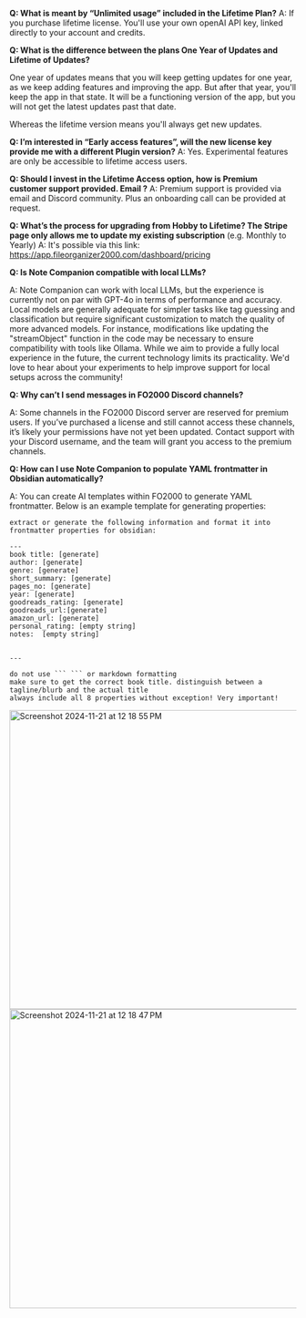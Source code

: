 
**Q: What is meant by “Unlimited usage” included in the Lifetime Plan?**
A: If you purchase lifetime license. You'll use your own openAI API key, linked directly to your account and credits.

**Q: What is the difference between the plans One Year of Updates and Lifetime of Updates?**

One year of updates means that you will keep getting updates for one year, as we keep adding features and improving the app. But after that year, you'll keep the app in that state. It will be a functioning version of the app, but you will not get the latest updates past that date. 

Whereas the lifetime version means you'll always get new updates.


**Q: I’m interested in “Early access features”, will the new license key provide me with a different Plugin version?**
A: Yes. Experimental features are only be accessible to lifetime access users.


**Q: Should I invest in the Lifetime Access option, how is Premium customer support provided. Email ?**
A: Premium support is provided via email and Discord community. Plus an onboarding call can be provided at request.


**Q: What’s the process for upgrading from Hobby to Lifetime? The Stripe page only allows me to update my existing subscription**
(e.g. Monthly to Yearly)
A: It's possible via this link: https://app.fileorganizer2000.com/dashboard/pricing

**Q: Is Note Companion compatible with local LLMs?**

A: Note Companion can work with local LLMs, but the experience is currently not on par with GPT-4o in terms of performance and accuracy. Local models are generally adequate for simpler tasks like tag guessing and classification but require significant customization to match the quality of more advanced models. For instance, modifications like updating the "streamObject" function in the code may be necessary to ensure compatibility with tools like Ollama. While we aim to provide a fully local experience in the future, the current technology limits its practicality. We'd love to hear about your experiments to help improve support for local setups across the community!


**Q: Why can’t I send messages in FO2000 Discord channels?**

A: Some channels in the FO2000 Discord server are reserved for premium users. If you’ve purchased a license and still cannot access these channels, it’s likely your permissions have not yet been updated. Contact support with your Discord username, and the team will grant you access to the premium channels.

**Q: How can I use Note Companion to populate YAML frontmatter in Obsidian automatically?**

A: You can create AI templates within FO2000 to generate YAML frontmatter. Below is an example template for generating properties:

```
extract or generate the following information and format it into frontmatter properties for obsidian:

---
book title: [generate]
author: [generate]
genre: [generate]
short_summary: [generate]
pages_no: [generate]
year: [generate]
goodreads_rating: [generate]
goodreads_url:[generate]
amazon_url: [generate]
personal_rating: [empty string]
notes:  [empty string]


---

do not use ``` ``` or markdown formatting
make sure to get the correct book title. distinguish between a tagline/blurb and the actual title
always include all 8 properties without exception! Very important!
```

<img width="525" alt="Screenshot 2024-11-21 at 12 18 55 PM" src="https://github.com/user-attachments/assets/12127836-16d2-42f7-a8da-432f3f635003">
<img width="525" alt="Screenshot 2024-11-21 at 12 18 47 PM" src="https://github.com/user-attachments/assets/d9471cb7-695b-44d1-90d5-ee39bdff8244">





